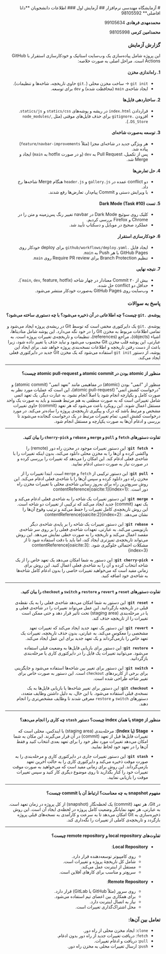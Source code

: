 <div dir="rtl">
# آزمایشگاه مهندسی نرم‌افزار
## آزمایش اول
### اطلاعات دانشجویان
**دانا افاضلی** 98105592

**محمدمهدی فرهادی** 99105634

**محمدامین کرمی** 98105998


### گزارش آزمایش

این پروژه شامل پیاده‌سازی یک وب‌سایت استاتیک و خودکارسازی استقرار با GitHub Actions است. مراحل اصلی به صورت خلاصه:

#### 1. راه‌اندازی مخزن
- `git init` → ساخت مخزن محلی (`.git` حاوی تاریخچه، شاخه‌ها و تنظیمات).
- ایجاد شاخه‌ی `main` (محافظت شده) و `dev` برای توسعه.

#### 2. ساختاردهی فایل‌ها
- قراردادن `index.html` در ریشه و پوشه‌های `statics/css` و `statics/js`.
- افزودن `.gitignore` برای حذف فایل‌های موقتی (مثل `node_modules/`, `.DS_Store`).

#### 3. توسعه به‌صورت شاخه‌ای
- هر ویژگی جدید در شاخه‌ای مجزا (مثلاً `feature/navbar-improvements`) پیاده شد.
- پس از تکمیل، Pull Request به `dev` (و در صورت hotfix به `main`) ایجاد و Merge شد.

#### 4. حل تعارض‌ها
- دو conflict عمده در `gallery.js` و `header.js` هنگام Merge شاخه‌ها رخ داد.
- با ویرایش دستی و Commit پیام‌دار، تعارض‌ها رفع شدند.

#### 5. تست Dark Mode (Task #10)
- کلیک روی سوئیچ Dark Mode در navbar تغییر رنگ پس‌زمینه و متن را در Chrome و Firefox بررسی کردیم.
- عملکرد صحیح در موبایل و دسکتاپ تأیید شد.

#### 6. خودکارسازی استقرار
- ایجاد فایل `.github/workflows/deploy.yaml` برای deploy خودکار روی GitHub Pages با هر Push به `main`.
- تنظیم Branch Protection برای Require PR review روی `main`.

#### 7. نتیجه نهایی
- بیش از ۲۰ Commit معنادار در چهار شاخه (`main`, `dev`, feature, hotfix`).
- حداقل دو conflict حل شده.
- وب‌سایت روی GitHub Pages به‌صورت خودکار منتشر می‌شود.


### پاسخ به سوالات

#### پوشه‌ی `.git` چیست؟ چه اطلاعاتی در آن ذخیره می‌شود؟ با چه دستوری ساخته می‌شود؟

پوشه‌ی `.git` یک دایرکتوری مخفی است که توسط Git در ریشه‌ی پروژه ایجاد می‌شود و تمامی اطلاعات مربوط به مخزن Git را در خود نگه می‌دارد. این پوشه شامل متادیتاها، اشیاء (objects)، مراجع (references)، تنظیمات و تاریخچه‌ی تغییرات پروژه است. به عبارتی، این پوشه قلب مخزن Git محسوب می‌شود و نباید حذف یا تغییر داده شود، زیرا باعث از دست رفتن تاریخچه و اطلاعات نسخه‌بندی پروژه خواهد شد. برای ایجاد این پوشه، از دستور `git init` استفاده می‌شود که یک مخزن Git جدید در دایرکتوری فعلی ایجاد می‌کند.

---
#### منظور از atomic بودن در atomic commit و atomic pull-request چیست؟

منظور از "اتمی" بودن (atomic) در مفاهیمی مانند "تعهد اتمی" (atomic commit) و "درخواست کشش اتمی" (atomic pull-request)، این است که عملیات مورد نظر به صورت کامل و یکپارچه انجام شود یا اصلاً انجام نشود. به عبارت دیگر، یک تعهد اتمی شامل تغییراتی است که به صورت منطقی به هم مرتبط هستند و باید به صورت یک واحد مستقل اعمال شوند. این رویکرد باعث می‌شود که هر تعهد (commit) حاوی تغییرات مشخص و مرتبط باشد که درک و پیگیری تاریخچه‌ی پروژه را ساده‌تر می‌کند. در مورد درخواست کشش اتمی، تمام تغییرات مرتبط در یک درخواست گنجانده می‌شوند تا بررسی و ادغام آن‌ها به صورت یکپارچه و مستقل انجام شود.

--- 

#### تفاوت دستورهای `fetch` و `pull` و `merge` و `rebase` و `cherry-pick` را بیان کنید.

- **`git fetch`**: این دستور تغییرات موجود در مخزن راه دور (remote) را واکشی کرده و آن‌ها را به مخزن محلی دانلود می‌کند، بدون اینکه تغییرات را با شاخه‌ی فعلی ادغام کند. این امکان را می‌دهد که تغییرات را بررسی کرده و در صورت نیاز به صورت دستی ادغام نمایید.

- **`git pull`**: این دستور ترکیبی از `fetch` و `merge` است. ابتدا تغییرات را از مخزن راه دور دانلود کرده و سپس آن‌ها را با شاخه‌ی فعلی ادغام می‌کند. این روش سریع‌ترین راه برای به‌روز رسانی شاخه‌ی محلی با تغییرات مخزن راه دور است. :contentReference[oaicite:1]{index=1}

- **`git merge`**: این دستور تغییرات یک شاخه را به شاخه‌ی فعلی ادغام می‌کند و یک تعهد (commit) جدید ایجاد می‌کند که ترکیبی از تغییرات دو شاخه است. این روش تاریخچه‌ی کامل تغییرات را حفظ می‌کند و ترتیب وقوع آن‌ها را نشان می‌دهد. :contentReference[oaicite:2]{index=2}

- **`git rebase`**: این دستور تغییرات یک شاخه را بر پایه‌ی شاخه‌ی دیگر بازنویسی می‌کند. به عبارتی، تعهدات شاخه‌ی فعلی را بر روی سر شاخه‌ی مقصد اعمال می‌کند و تاریخچه را به صورت خطی نمایش می‌دهد. این روش می‌تواند تاریخچه‌ی تمیزتری ایجاد کند، اما باید با دقت استفاده شود تا از مشکلات احتمالی جلوگیری شود. :contentReference[oaicite:3]{index=3}

- **`git cherry-pick`**: این دستور به شما امکان می‌دهد یک تعهد خاص را از یک شاخه انتخاب کرده و آن را به شاخه‌ی فعلی اعمال کنید. این روش برای زمانی مفید است که می‌خواهید تغییرات خاصی را بدون ادغام کامل شاخه‌ها به شاخه‌ی خود اضافه کنید. 

---

#### تفاوت دستورهای `reset` و `revert` و `restore` و `switch` و `checkout` را بیان کنید.

- **`git reset`**: این دستور به شما امکان می‌دهد شاخه‌ی فعلی را به یک نقطه‌ی قبلی در تاریخچه بازگردانید. این عمل می‌تواند تغییرات را در شاخه‌ی فعلی و یا در مرحله‌بندی (staging area) تحت تأثیر قرار دهد و حتی ممکن است تغییرات را از تاریخچه حذف کند.

- **`git revert`**: این دستور یک تعهد جدید ایجاد می‌کند که تغییرات تعهد مشخصی را معکوس می‌کند. به عبارتی، بدون حذف تاریخچه، تغییرات یک تعهد خاص را بازمی‌گرداند و یک تعهد جدید برای این عمل ایجاد می‌کند.

- **`git restore`**: این دستور برای بازیابی فایل‌ها به وضعیت قبلی استفاده می‌شود. می‌توانید تغییرات یک فایل را در دایرکتوری کاری یا مرحله‌بندی بازگردانید.

- **`git switch`**: این دستور برای تغییر بین شاخه‌ها استفاده می‌شود و جایگزینی برای برخی از کاربردهای `checkout` است. این دستور به صورت خاص برای تغییر شاخه طراحی شده است.

- **`git checkout`**: این دستور برای تغییر شاخه‌ها یا بازیابی فایل‌ها به یک نسخه‌ی قبلی استفاده می‌شود. با این حال، به دلیل داشتن وظایف متعدد، دستورهای `switch` و `restore` معرفی شدند تا وظایف مشخص‌تری را انجام دهند.

---
#### منظور از stage یا همان index چیست؟ دستور `stash` چه کاری را انجام می‌دهد؟

- **Stage (یا Index)**: مرحله‌بندی (staging area) یا ایندکس، محلی است که تغییرات فایل‌ها قبل از تعهد (commit) در آن قرار می‌گیرند. این مکان به شما امکان می‌دهد تغییرات مورد نظر خود را برای تعهد بعدی انتخاب کنید و فقط آن‌ها را در تعهد خود لحاظ نمایید.

- **`git stash`**: این دستور تغییرات جاری در دایرکتوری کاری و مرحله‌بندی را به صورت موقت ذخیره می‌کند و دایرکتوری کاری را به حالت آخرین تعهد بازمی‌گرداند. این روش برای زمانی مفید است که می‌خواهید به صورت موقت تغییرات خود را کنار بگذارید تا روی موضوع دیگری کار کنید و سپس تغییرات موقت را بازیابی نمایید.

---

#### مفهوم snapshot به چه معناست؟ ارتباط آن با commit چیست؟

در Git، هر تعهد (commit) یک لحظه‌نگار (snapshot) از کل پروژه در زمان تعهد است. به عبارتی، هر تعهد نمایانگر وضعیت کامل پروژه در لحظه‌ی ایجاد آن است. این روش ذخیره‌سازی به Git امکان می‌دهد تا به سرعت و کارآمدی به نسخه‌های قبلی پروژه بازگردد و تاریخچه‌ی کاملی از تغییرات را نگه‌داری کند.

---

#### تفاوت‌های local repository و remote repository چیست؟

- **Local Repository**:
  - روی کامپیوتر توسعه‌دهنده قرار دارد.
  - شامل کل تاریخچهٔ پروژه و تغییرات است.
  - مستقل از اینترنت عمل می‌کند.
  - سریع‌تر و مناسب برای کارهای آفلاین است.

- **Remote Repository**:
  - روی سرور (مثلاً GitHub یا GitLab) قرار دارد.
  - برای همکاری بین اعضای تیم استفاده می‌شود.
  - نیاز به اتصال اینترنت دارد.
  - محل اشتراک‌گذاری تغییرات است.

### تعامل بین آن‌ها:
- `clone`: ایجاد مخزن محلی از راه دور.
- `fetch`: دریافت تغییرات جدید از راه دور بدون ادغام.
- `pull`: دریافت و ادغام تغییرات.
- `push`: ارسال تغییرات محلی به مخزن راه دور.

</div>